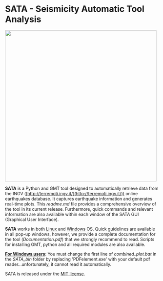 # SATA - Seismicity Automatic Tool Analysis

<img title="" src="file:///E:/Geologia/GeoSisUtilities/SATA/SATA_for_linux/Example_of_SATA.png" alt="" width="496" data-align="center">

**SATA** is a Python and GMT tool designed to automatically retrieve data from the INGV ([http://terremoti.ingv.it/](http://terremoti.ingv.it/)) online earthquakes database. It captures earthquake information and generates real-time plots. This *readme.md* file provides a comprehensive overview of the tool in its current release. Furthermore, quick commands and relevant information are also available within each window of the SATA GUI (Graphical User Interface).

**SATA** works in both <u>Linux </u>and <u>Windows </u>OS. Quick guidelines are available in all pop-up windows, however, we provide a complete documentation for the tool (*Documentation.pdf*) that we strongly recommend to read. Scripts for installing GMT, python and all required modules are also available.

**<u>For Windows users</u>**: You must change the first line of *combined_plot.bat* in the *SATA_bin* folder by replacing 'PDFelement.exe' with your default pdf reader...unfortunately, it cannot read it automatically.

SATA is released under the  [MIT license](LICENSE).
